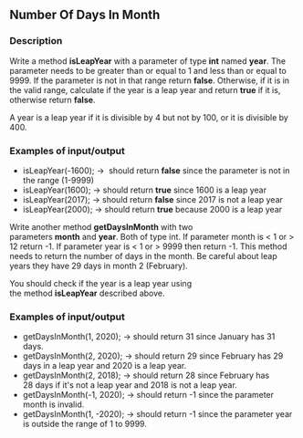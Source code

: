 ## Number Of Days In Month

### Description

Write a method <b>isLeapYear</b> with a parameter of type <b>int</b> named <b>year</b>. The parameter needs to be greater than or equal to 1 and less than or equal to 9999. If the parameter is not in that range return <b>false</b>. Otherwise, if it is in the valid range, calculate if the year is a leap year and return <b>true</b> if it is, otherwise return <b>false</b>. 

A year is a leap year if it is divisible by 4 but not by 100, or it is divisible by 400.   

### Examples of input/output

<ul>
<li>isLeapYear(-1600); →  should return <b>false</b> since the parameter is not in the range (1-9999)</li>
<li>isLeapYear(1600); → should return <b>true</b> since 1600 is a leap year</li>
<li>isLeapYear(2017); → should return <b>false</b> since 2017 is not a leap year</li>
<li>isLeapYear(2000); → should return <b>true</b> because 2000 is a leap year </li>
</ul>

Write another method <b>getDaysInMonth</b> with two parameters <b>month</b> and <b>year</b>. ​Both of type int. If parameter month is < 1 or > 12 return -1. If parameter year is < 1 or > 9999 then return -1. This method needs to return the number of days in the month. Be careful about leap years they have 29 days in month 2 (February).

You should check if the year is a leap year using the method <b>isLeapYear</b> described above.

### Examples of input/output

<ul>
<li>getDaysInMonth(1, 2020); → should return 31 since January has 31 days.</li>
<li>getDaysInMonth(2, 2020); → should return 29 since February has 29 days in a leap year and 2020 is a leap year.</li>
<li>getDaysInMonth(2, 2018); → should return 28 since February has 28 days if it's not a leap year and 2018 is not a leap year.</li>
<li>getDaysInMonth(-1, 2020); → should return -1 since the parameter month is invalid.</li>
<li>getDaysInMonth(1, -2020); → should return -1 since the parameter year is outside the range of 1 to 9999.</li>
</ul>
